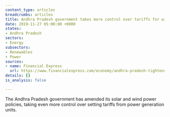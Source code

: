 ```yaml
---
content_type: articles
breadcrumbs: articles
title: Andhra Pradesh government takes more control over tariffs for wind, solar.
date: 2019-11-27 05:00:00 +0000
states:
- Andhra Pradesh
sectors:
- Energy
subsectors:
- Renewables
- Power
sources:
- name: Financial Express
  url: https://www.financialexpress.com/economy/andhra-pradesh-tightens-renewable-energy-norms/1768431/
details: []
is_analysis: false

---
```

The Andhra Pradesh government has amended its solar and wind power policies, taking even more control over setting tariffs from power generation units.